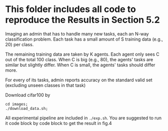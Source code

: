 # This folder includes all code to reproduce the Results in Section 5.2

Imaging an admin that has to handle many new tasks, each an N-way classification problem.
Each task has a small amount of S training data (e.g., 20) per class.

The remaining training data are taken by K agents.
Each agent only sees C out of the total 100 class.
When C is big (e.g., 80), the agents' tasks are similar but slightly differ.
When C is small, the agents' tasks should differ more.

For every of its tasks, admin reports accuracy on the standard valid set (excluding unseen classes in that task)

Download cifar100 by
```
cd images;
./download_data.sh;
```
All experimental pipeline are included in `./exp.sh`. You are suggested to run it code block by code block to get the result in fig.4
